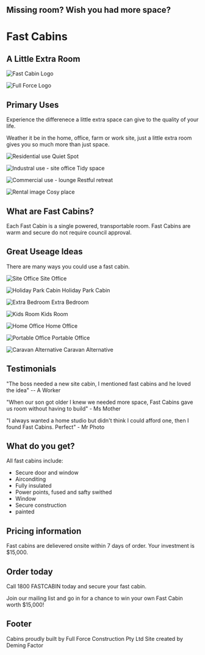## Missing room? Wish you had more space? ##
# Fast Cabins #
## A Little Extra Room ##

![Fast Cabin Logo]()

![Full Force Logo]()

## Primary Uses ##

Experience the differenece a little extra space can give to the quality of your life.

Weather it be in the home, office, farm or work site, just a little extra room gives you so much more than just space.

![Residential use](http://lorempixel.com/g/400/200/abstract "")
Quiet Spot

![Industral use - site office](http://lorempixel.com/g/400/200/abstract "")
Tidy space

![Commercial use - lounge](http://lorempixel.com/g/400/200/abstract "")
Restful retreat

![Rental image](http://lorempixel.com/g/400/200/abstract "")
Cosy place

## What are Fast Cabins? ##

Each Fast Cabin is a single powered, transportable room.
Fast Cabins are warm and secure do not require council approval.

## Great Useage Ideas ##

There are many ways you could use a fast cabin.

![Site Office](http://lorempixel.com/g/400/200/abstract "")
Site Office

![Holiday Park Cabin](http://lorempixel.com/g/400/200/abstract "")
Holiday Park Cabin

![Extra Bedroom](http://lorempixel.com/g/400/200/abstract "")
Extra Bedroom

![Kids Room](http://lorempixel.com/g/400/200/abstract "")
Kids Room

![Home Office](http://lorempixel.com/g/400/200/abstract "")
Home Office

![Portable Office](http://lorempixel.com/g/400/200/abstract "")
Portable Office

![Caravan Alternative](http://lorempixel.com/g/400/200/abstract "")
Caravan Alternative

## Testimonials ##

"The boss needed a new site cabin, I mentioned fast cabins and he loved the idea" -- A Worker

"When our son got older I knew we needed more space, Fast Cabins gave us room without having to build" - Ms Mother

"I always wanted a home studio but didn't think I could afford one, then I found Fast Cabins. Perfect" - Mr Photo

## What do you get? ##

All fast cabins include:

- Secure door and window
- Airconditing
- Fully insulated
- Power points, fused and safty swithed
- Window
- Secure construction
- painted

## Pricing information ##

Fast cabins are delievered onsite within 7 days of order.
Your investment is $15,000.

## Order today ##

Call 1800 FASTCABIN today and secure your fast cabin.

Join our mailing list and go in for a chance to win your own Fast Cabin worth $15,000!

## Footer ##

Cabins proudly built by Full Force Construction Pty Ltd
Site created by Deming Factor

